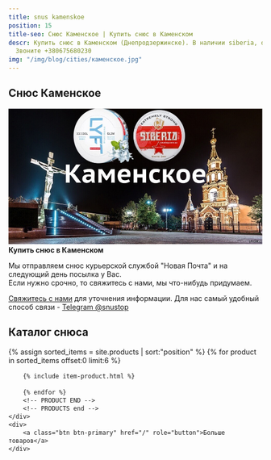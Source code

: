 ```yaml
---
title: snus kamenskoe
position: 15
title-seo: Снюс Каменское | Купить снюс в Каменском
descr: Купить снюс в Каменском (Днепродзержинске). В наличии siberia, odens, lyft, thunder, general и другие.
  Звоните +380675680230
img: "/img/blog/cities/каменское.jpg"
---
```


<section class="mb-4">
	<h1>Снюс Каменское</h1>
	<div class="row">
		<div class="col-md-7">
			<img class="img-fluid" src="/img/blog/cities/каменское.jpg" alt="снюс в Каменском">
		</div>
		<div class="col-md-5">
			<strong>Купить снюс в Каменском</strong>
			<p>Мы отправляем снюс курьерской службой "Новая Почта" и на следующий день посылка у Вас. <br>Если нужно срочно, то свяжитесь с нами, мы что-нибудь придумаем.</p>
			<p><a href="#contactModal" data-toggle="modal" data-target="#contactModal">Свяжитесь с нами</a> для уточнения информации. Для нас самый удобный способ связи - <a href="//t.me/snustop" target="_blank" title="Telegram"><i class="icon-telegram"></i>Telegram @snustop</a></p>
		</div>
	</div>
</section>

<section class="mb-4">
	<h2>Каталог снюса</h2>
	<div class="row">
		<!-- PRODUCTS start -->
		<!-- PRODUCT START -->
		{% assign sorted_items = site.products | sort:"position" %}
		{% for product in sorted_items offset:0 limit:6 %}
		
		{% include item-product.html %}

		{% endfor %}
		<!-- PRODUCT END -->
		<!-- PRODUCTS end -->
	</div>
	<div>
		<a class="btn btn-primary" href="/" role="button">Больше товаров</a>
	</div>
</section>

